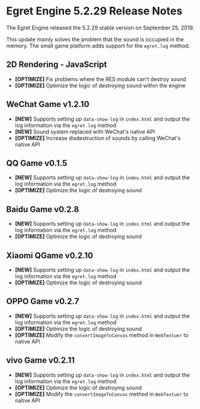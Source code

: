 # Egret Engine 5.2.29 Release Notes
The Egret Engine released the 5.2.29 stable version on September 25, 2019.

This update mainly solves the problem that the sound is occupied in the memory. The small game platform adds support for the `egret.log` method.

## 2D Rendering - JavaScript 
- **[OPTIMIZE]** Fix problems where the RES module can't destroy sound
- **[OPTIMIZE]** Optimize the logic of destroying sound within the engine


## WeChat Game v1.2.10
- **[NEW]** Supports setting up `data-show-log` in `index.html` and output the log information via the `egret.log` method
- **[NEW]** Sound system replaced with WeChat's native API
- **[OPTIMIZE]**  Increase disdestruction of sounds by calling WeChat's native API

## QQ Game v0.1.5
- **[NEW]** Supports setting up `data-show-log` in `index.html` and output the log information via the `egret.log` method
- **[OPTIMIZE]**  Optimize the logic of destroying sound

## Baidu Game v0.2.8
- **[NEW]** Supports setting up `data-show-log` in `index.html` and output the log information via the `egret.log` method
- **[OPTIMIZE]**  Optimize the logic of destroying sound

## Xiaomi QGame v0.2.10
- **[NEW]** Supports setting up `data-show-log` in `index.html` and output the log information via the `egret.log` method
- **[OPTIMIZE]**  Optimize the logic of destroying sound

## OPPO Game v0.2.7
- **[NEW]** Supports setting up `data-show-log` in `index.html` and output the log information via the `egret.log` method
- **[OPTIMIZE]**  Optimize the logic of destroying sound
- **[OPTIMIZE]**  Modify the `convertImageToCanvas` method in `WebTextuer` to native API

## vivo Game v0.2.11
- **[NEW]** Supports setting up `data-show-log` in `index.html` and output the log information via the `egret.log` method
- **[OPTIMIZE]**  Optimize the logic of destroying sound
- **[OPTIMIZE]**  Modify the `convertImageToCanvas` method in `WebTextuer` to native API
